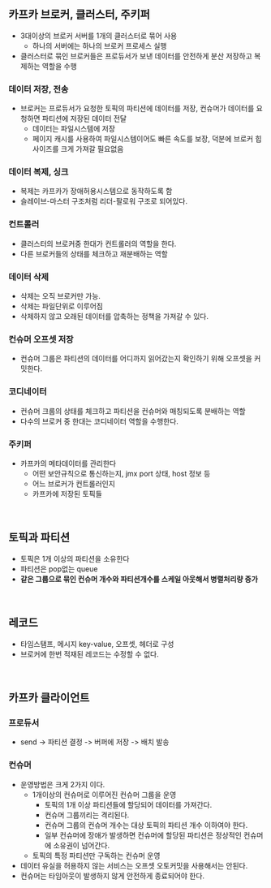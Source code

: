 ## 카프카 브로커, 클러스터, 주키퍼
* 3대이상의 브로커 서버를 1개의 클러스터로 묶어 사용
  * 하나의 서버에는 하나의 브로커 프로세스 실행
* 클러스터로 묶인 브로커들은 프로듀서가 보낸 데이터를 안전하게 분산 저장하고 복제하는 역할을 수행

### 데이터 저장, 전송
* 브로커는 프로듀서가 요청한 토픽의 파티션에 데이터를 저장, 컨슈머가 데이터를 요청하면 파티션에 저장된 데이터 전달
  * 데이터는 파일시스템에 저장
  * 페이지 캐시를 사용하여 파일시스템이어도 빠른 속도를 보장, 덕분에 브로커 힙사이즈를 크게 가져갈 필요없음

### 데이터 복제, 싱크
* 복제는 카프카가 장애허용시스템으로 동작하도록 함
* 슬레이브-마스터 구조처럼 리더-팔로워 구조로 되어있다.

### 컨트롤러
* 클러스터의 브로커중 한대가 컨트롤러의 역할을 한다.
* 다른 브로커들의 상태를 체크하고 재분배하는 역할

### 데이터 삭제
* 삭제는 오직 브로커만 가능.
* 삭제는 파일단위로 이루어짐
* 삭제하지 않고 오래된 데이터를 압축하는 정책을 가져갈 수 있다.

### 컨슈머 오프셋 저장
* 컨슈머 그룹은 파티션의 데이터를 어디까지 읽어갔는지 확인하기 위해 오프셋을 커밋한다.

### 코디네이터
* 컨슈머 크룹의 상태를 체크하고 파티션을 컨슈머와 매칭되도록 분배하는 역할
* 다수의 브로커 중 한대는 코디네이터 역할을 수행한다.

### 주키퍼
* 카프카의 메타데이터를 관리한다
  * 어떤 보안규칙으로 통신하는지, jmx port 상태, host 정보 등
  * 어느 브로커가 컨트롤러인지
  * 카프카에 저장된 토픽들

<br>

## 토픽과 파티션
* 토픽은 1개 이상의 파티션을 소유한다
* 파티션은 pop없는 queue
* **같은 그룹으로 묶인 컨슈머 개수와 파티션개수를 스케일 아웃해서 병렬처리량 증가**

<br>

## 레코드
* 타임스탬프, 메시지 key-value, 오프셋, 헤더로 구성
* 브로커에 한번 적재된 레코드는 수정할 수 없다.

<br>

## 카프카 클라이언트
### 프로듀서
* send -> 파티션 결정 -> 버퍼에 저장 -> 배치 발송

### 컨슈머
* 운영방법은 크게 2가지 이다.
  * 1개이상의 컨슈머로 이루어진 컨슈머 그룹을 운영
    * 토픽의 1개 이상 파티션들에 할당되어 데이터를 가져간다.
    * 컨슈머 그룹끼리는 격리된다.
    * 컨슈머 그룹의 컨슈머 개수는 대상 토픽의 파티션 개수 이하여야 한다.
    * 일부 컨슈머에 장애가 발생하면 컨슈머에 할당된 파티션은 정상적인 컨슈머에 소유권이 넘어간다.
  * 토픽의 특정 파티션만 구독하는 컨슈머 운영
* 데이터 유실을 허용하지 않는 서비스는 오프셋 오토커밋을 사용해서는 안된다.
* 컨슈머는 타임아웃이 발생하지 않게 안전하게 종료되어야 한다.





















